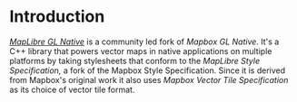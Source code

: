 # Introduction

*[MapLibre GL Native](https://github.com/maplibre/maplibre-gl-native)* is a community led fork of *Mapbox GL Native*. It's a C++ library that powers 
vector maps in native applications on multiple platforms by taking stylesheets that conform to the *MapLibre Style Specification,* a fork of the 
Mapbox Style Specification. Since it is derived from Mapbox's original work it also uses *Mapbox Vector Tile Specification* as its choice of vector tile format.

